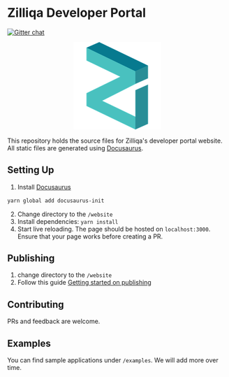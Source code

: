 # Zilliqa Developer Portal

[![Gitter chat](http://img.shields.io/badge/chat-on%20gitter-077a8f.svg)](https://gitter.im/Zilliqa/)

<p align="center">
    <img src="https://github.com/Zilliqa/Zilliqa/blob/master/img/zilliqa-logo-color.png" width="200" height="200">
</p>

This repository holds the source files for Zilliqa's developer portal website.
All static files are generated using [Docusaurus](https://docusaurus.io).

## Setting Up

1. Install [Docusaurus](https://docusaurus.io/docs/en/installation#installing-docusaurus)

```bash
yarn global add docusaurus-init
```

2. Change directory to the `/website`
3. Install dependencies: `yarn install`
4. Start live reloading. The page should be hosted on `localhost:3000`. Ensure that your page works before creating a PR.

## Publishing
1. change directory to the `/website`
2. Follow this guide [Getting started on publishing](https://github.com/facebook/docusaurus/blob/master/docs/getting-started-publishing.md)

## Contributing

PRs and feedback are welcome.

## Examples

You can find sample applications under `/examples`. We will add more over
time.
